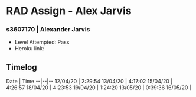 # RAD Assign - Alex Jarvis
### s3607170 | Alexander Jarvis

- Level Attempted: Pass
- Heroku link: 

## Timelog

Date | Time 
--|--|--
12/04/20 | 2:29:54
13/04/20 | 4:17:02
15/04/20 | 4:26:57
18/04/20 | 4:23:53
19/04/20 | 1:24:20
13/05/20 | 0:39:36
16/05/20 | 